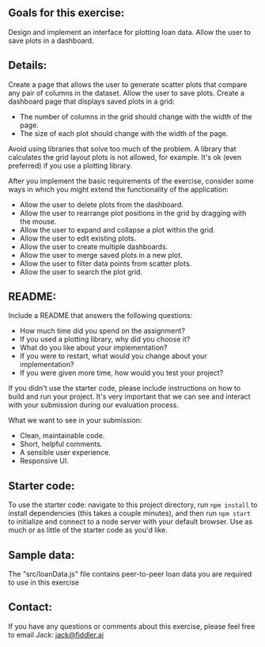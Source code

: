 ## Goals for this exercise:

Design and implement an interface for plotting loan data. Allow the user to save plots in a dashboard.

## Details:
Create a page that allows the user to generate scatter plots that compare any pair of columns in the dataset. Allow the user to save plots. Create a dashboard page that displays saved plots in a grid:

* The number of columns in the grid should change with the width of the page.
* The size of each plot should change with the width of the page.

Avoid using libraries that solve too much of the problem. A library that calculates the grid layout plots is not allowed, for example. It's ok (even preferred) if you use a plotting library.

After you implement the basic requirements of the exercise, consider some ways in which you might extend the functionality of the application:

* Allow the user to delete plots from the dashboard.
* Allow the user to rearrange plot positions in the grid by dragging with the mouse.
* Allow the user to expand and collapse a plot within the grid.
* Allow the user to edit existing plots.
* Allow the user to create multiple dashboards.
* Allow the user to merge saved plots in a new plot.
* Allow the user to filter data points from scatter plots.
* Allow the user to search the plot grid.

## README:
Include a README that answers the following questions:

* How much time did you spend on the assignment?
* If you used a plotting library, why did you choose it?
* What do you like about your implementation?
* If you were to restart, what would you change about your implementation?
* If you were given more time, how would you test your project?

If you didn't use the starter code, please include instructions on how to build and run your project. It's very important that we can see and interact with your submission during our evaluation process.

What we want to see in your submission:

* Clean, maintainable code.
* Short, helpful comments.
* A sensible user experience.
* Responsive UI.

## Starter code:

To use the starter code: navigate to this project directory, run `npm install` to install dependencies (this takes a couple minutes), and then run `npm start` to initialize and connect to a node server with your default browser. Use as much or as little of the starter code as you'd like.

## Sample data:

The "src/loanData.js" file contains peer-to-peer loan data you are required to use in this exercise

## Contact:
If you have any questions or comments about this exercise, please feel free to email Jack: <jack@fiddler.ai>
